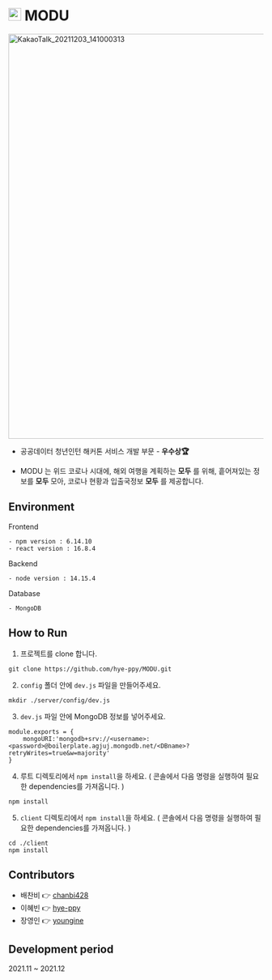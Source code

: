 # <img width="25" alt="KakaoTalk_20211203_141000313" src="https://user-images.githubusercontent.com/66191091/146679394-75a30f16-2022-4ad6-825b-39181b01c5a6.png"> MODU 
<img width="800" alt="KakaoTalk_20211203_141000313" src="https://user-images.githubusercontent.com/66191091/146679291-c48873ed-e865-4e63-a732-d81ce1aea2e2.png">

- 공공데이터 청년인턴 해커톤 서비스 개발 부문 - <b>우수상🏆</b>

- MODU 는 위드 코로나 시대에,
해외 여행을 계획하는 <b>모두</b> 를 위해,
흩어져있는 정보를 <b>모두</b> 모아,
코로나 현황과 입출국정보 <b>모두</b> 를 제공합니다.

## Environment

Frontend
```
- npm version : 6.14.10
- react version : 16.8.4
```

Backend
```
- node version : 14.15.4
```

Database
```
- MongoDB
```

## How to Run
1. 프로젝트를 clone 합니다.

```
git clone https://github.com/hye-ppy/MODU.git
```

2. `config` 폴더 안에 `dev.js` 파일을 만들어주세요.


```
mkdir ./server/config/dev.js
```

3. `dev.js` 파일 안에 MongoDB 정보를 넣어주세요.

```
module.exports = {
    mongoURI:'mongodb+srv://<username>:<password>@boilerplate.agjuj.mongodb.net/<DBname>?retryWrites=true&w=majority'
}
```

4. 루트 디렉토리에서 `npm install`을 하세요. ( 콘솔에서 다음 명령을 실행하여 필요한 dependencies를 가져옵니다. )

```
npm install
```

5. `client` 디렉토리에서 `npm install`을 하세요. ( 콘솔에서 다음 명령을 실행하여 필요한 dependencies를 가져옵니다. )

```
cd ./client
npm install
```

<!--6. 공공데이터포털에서 아래 목록을 서비스 신청해서 api 인증키를 받아서 ~~에 등록해주세요.-->


## Contributors
- 배찬비 👉 [chanbi428](https://github.com/chanbi428)
- 이혜빈 👉 [hye-ppy](https://github.com/hye-ppy)
- 장영인 👉 [youngine](https://github.com/youngine)

## Development period
2021.11 ~ 2021.12
